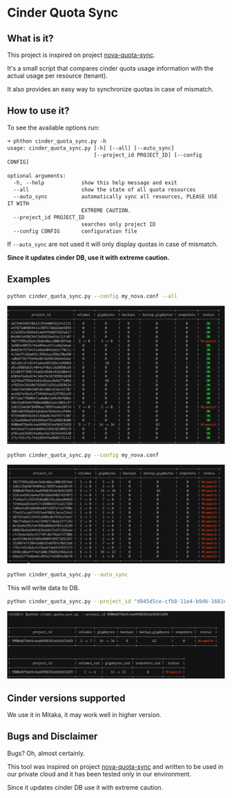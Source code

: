 # Cinder Quota Sync

## What is it?

This project is inspired on project [nova-quota-sync](https://github.com/cernops/nova-quota-sync).

It's a small script that compares cinder quota usage information with
the actual usage per resource (tenant).

It also provides an easy way to synchronize quotas in case of mismatch.


## How to use it?

To see the available options run:

```
➜ phthon cinder_quota_sync.py -h
usage: cinder_quota_sync.py [-h] [--all] [--auto_sync]
                            [--project_id PROJECT_ID] [--config CONFIG]

optional arguments:
  -h, --help            show this help message and exit
  --all                 show the state of all quota resources
  --auto_sync           automatically sync all resources, PLEASE USE IT WITH
                        EXTREME CAUTION.
  --project_id PROJECT_ID
                        searches only project ID
  --config CONFIG       configuration file
```

If `--auto_sync` are not used it will only display quotas in case of mismatch.

**Since it updates cinder DB, use it with extreme caution.**

## Examples

```sh
python cinder_quota_sync.py --config my_nova.conf --all
```

![show all quota usage](img/quotas_all.png)

```sh
python cinder_quota_sync.py --config my_nova.conf
```

![show all quota usage](img/quotas_mismatch.png)

```sh
python cinder_quota_sync.py --auto_sync
```

This will write data to DB.

```sh
python cinder_quota_sync.py --project_id "d945d5ce-cfb8-11e4-b9d6-1681e6b88ec1"
```

![show project quota usage](img/quotas_project.png)


## Cinder versions supported

We use it in Mitaka, it may work well in higher version.


Bugs and Disclaimer
-------------------
Bugs? Oh, almost certainly.

This tool was inspired on project [nova-quota-sync](https://github.com/cernops/nova-quota-sync) and written to be used in our private cloud and
it has been tested only in our environment.

Since it updates cinder DB use it with extreme caution.
